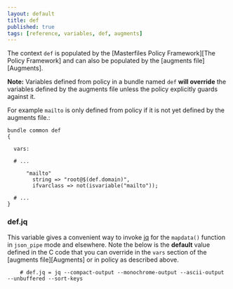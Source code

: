 ```yaml
---
layout: default
title: def
published: true
tags: [reference, variables, def, augments]
---
```


The context `def` is populated by the
[Masterfiles Policy Framework][The Policy Framework] and can also be populated
by the [augments file][Augments].

**Note:** Variables defined from policy in a bundle named `def` **will
override** the variables defined by the augments file unless the policy
explicitly guards against it.

For example `mailto` is only defined from policy if it is not yet defined by the
augments file.:

```cf3
bundle common def
{

  vars:

  # ...

      "mailto"
        string => "root@$(def.domain)",
        ifvarclass => not(isvariable("mailto"));

  # ...
}
```

### def.jq

This variable gives a convenient way to invoke
[jq](https://stedolan.github.io/jq/) for the `mapdata()` function in `json_pipe`
mode and elsewhere. Note the below is the **default** value defined in the C
code that you can override in the `vars` section of the
[augments file][Augments] or in policy as described above.

```cf3
    # def.jq = jq --compact-output --monochrome-output --ascii-output --unbuffered --sort-keys
```
